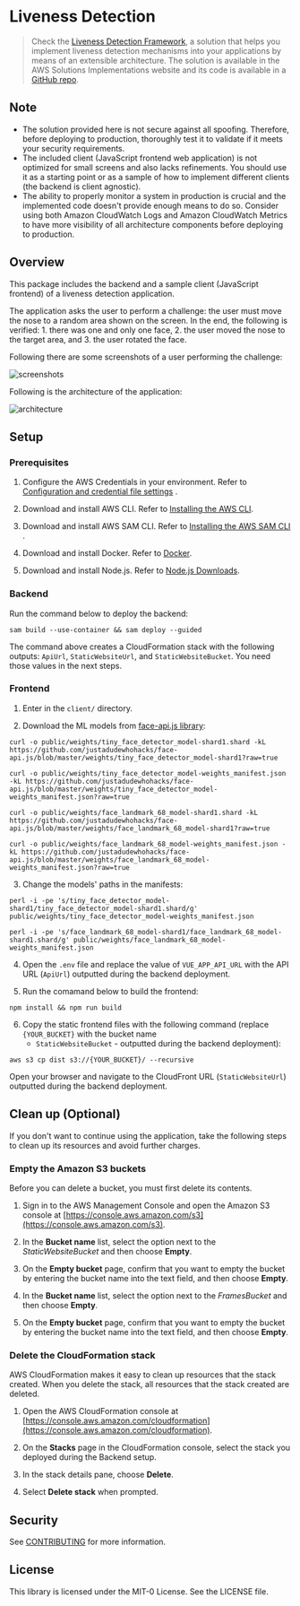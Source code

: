 # Liveness Detection

> Check the [Liveness Detection Framework](https://aws.amazon.com/solutions/implementations/liveness-detection-framework/), a solution that helps you implement liveness detection mechanisms into your applications by means of an extensible architecture. The solution is available in the AWS Solutions Implementations website and its code is available in a [GitHub repo](https://github.com/aws-solutions/liveness-detection-framework).

## Note

* The solution provided here is not secure against all spoofing. Therefore, before deploying to production, thoroughly
  test it to validate if it meets your security requirements.
* The included client (JavaScript frontend web application) is not optimized for small screens and also lacks
  refinements. You should use it as a starting point or as a sample of how to implement different clients (the backend
  is client agnostic).
* The ability to properly monitor a system in production is crucial and the implemented code doesn't provide enough
  means to do so. Consider using both Amazon CloudWatch Logs and Amazon CloudWatch Metrics to have more visibility of
  all architecture components before deploying to production.

## Overview

This package includes the backend and a sample client (JavaScript frontend) of a liveness detection application.

The application asks the user to perform a challenge: the user must move the nose to a random area shown on the screen.
In the end, the following is verified: 1. there was one and only one face, 2. the user moved the nose to the target
area, and 3. the user rotated the face.

Following there are some screenshots of a user performing the challenge:

![screenshots](readme-assets/screenshots.png)

Following is the architecture of the application:

![architecture](readme-assets/architecture.png)

## Setup

### Prerequisites

1. Configure the AWS Credentials in your environment. Refer
   to [Configuration and credential file settings](https://docs.aws.amazon.com/cli/latest/userguide/cli-configure-files.html)
   .

2. Download and install AWS CLI. Refer
   to [Installing the AWS CLI](https://docs.aws.amazon.com/cli/latest/userguide/cli-chap-install.html).

3. Download and install AWS SAM CLI. Refer
   to [Installing the AWS SAM CLI](https://docs.aws.amazon.com/serverless-application-model/latest/developerguide/serverless-sam-cli-install.html)
   .

4. Download and install Docker. Refer to [Docker](https://www.docker.com/products/docker-desktop).

5. Download and install Node.js. Refer to [Node.js Downloads](https://nodejs.org/en/download/).

### Backend

Run the command below to deploy the backend:

```
sam build --use-container && sam deploy --guided
```

The command above creates a CloudFormation stack with the following outputs: `ApiUrl`, `StaticWebsiteUrl`,
and `StaticWebsiteBucket`. You need those values in the next steps.

### Frontend

1. Enter in the `client/` directory.

2. Download the ML models from [face-api.js library](https://github.com/justadudewhohacks/face-api.js):

 ```
 curl -o public/weights/tiny_face_detector_model-shard1.shard -kL https://github.com/justadudewhohacks/face-api.js/blob/master/weights/tiny_face_detector_model-shard1?raw=true

 curl -o public/weights/tiny_face_detector_model-weights_manifest.json -kL https://github.com/justadudewhohacks/face-api.js/blob/master/weights/tiny_face_detector_model-weights_manifest.json?raw=true

 curl -o public/weights/face_landmark_68_model-shard1.shard -kL https://github.com/justadudewhohacks/face-api.js/blob/master/weights/face_landmark_68_model-shard1?raw=true

 curl -o public/weights/face_landmark_68_model-weights_manifest.json -kL https://github.com/justadudewhohacks/face-api.js/blob/master/weights/face_landmark_68_model-weights_manifest.json?raw=true
```

3. Change the models' paths in the manifests:

 ```
 perl -i -pe 's/tiny_face_detector_model-shard1/tiny_face_detector_model-shard1.shard/g' public/weights/tiny_face_detector_model-weights_manifest.json

 perl -i -pe 's/face_landmark_68_model-shard1/face_landmark_68_model-shard1.shard/g' public/weights/face_landmark_68_model-weights_manifest.json
 ```

4. Open the `.env` file and replace the value of `VUE_APP_API_URL` with the API URL (`ApiUrl`) outputted during the
   backend deployment.

5. Run the comamand below to build the frontend:

 ```
 npm install && npm run build
 ```

6. Copy the static frontend files with the following command (replace `{YOUR_BUCKET}` with the bucket name
    - `StaticWebsiteBucket` - outputted during the backend deployment):

 ```
 aws s3 cp dist s3://{YOUR_BUCKET}/ --recursive
 ```

Open your browser and navigate to the CloudFront URL (`StaticWebsiteUrl`) outputted during the backend deployment.

## Clean up (Optional)

If you don't want to continue using the application, take the following steps to clean up its resources and avoid
further charges.

### Empty the Amazon S3 buckets

Before you can delete a bucket, you must first delete its contents.

1. Sign in to the AWS Management Console and open the Amazon S3 console
   at [https://console.aws.amazon.com/s3](https://console.aws.amazon.com/s3).

2. In the **Bucket name** list, select the option next to the *StaticWebsiteBucket* and then choose **Empty**.

3. On the **Empty bucket** page, confirm that you want to empty the bucket by entering the bucket name into the text
   field, and then choose **Empty**.

4. In the **Bucket name** list, select the option next to the *FramesBucket* and then choose **Empty**.

5. On the **Empty bucket** page, confirm that you want to empty the bucket by entering the bucket name into the text
   field, and then choose **Empty**.

### Delete the CloudFormation stack

AWS CloudFormation makes it easy to clean up resources that the stack created. When you delete the stack, all resources
that the stack created are deleted.

1. Open the AWS CloudFormation console
   at [https://console.aws.amazon.com/cloudformation](https://console.aws.amazon.com/cloudformation).

2. On the **Stacks** page in the CloudFormation console, select the stack you deployed during the Backend setup.

3. In the stack details pane, choose **Delete**.

4. Select **Delete stack** when prompted.

## Security

See [CONTRIBUTING](CONTRIBUTING.md#security-issue-notifications) for more information.

## License

This library is licensed under the MIT-0 License. See the LICENSE file.
